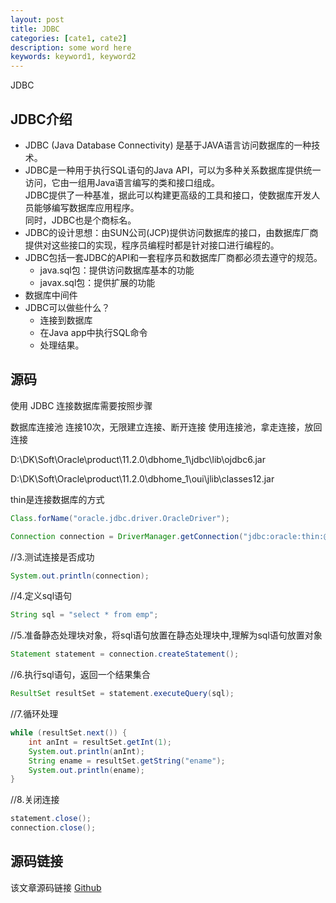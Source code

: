 ```yaml
---
layout: post
title: JDBC
categories: [cate1, cate2]
description: some word here
keywords: keyword1, keyword2
---
```


JDBC

## JDBC介绍
- JDBC (Java Database Connectivity) 是基于JAVA语言访问数据库的一种技术。
- JDBC是一种用于执行SQL语句的Java API，可以为多种关系数据库提供统一访问，它由一组用Java语言编写的类和接口组成。<br>
	JDBC提供了一种基准，据此可以构建更高级的工具和接口，使数据库开发人员能够编写数据库应用程序。<br>
	同时，JDBC也是个商标名。
- JDBC的设计思想：由SUN公司(JCP)提供访问数据库的接口，由数据库厂商提供对这些接口的实现，程序员编程时都是针对接口进行编程的。
- JDBC包括一套JDBC的API和一套程序员和数据库厂商都必须去遵守的规范。
	- java.sql包：提供访问数据库基本的功能
	- javax.sql包：提供扩展的功能
- 数据库中间件
- JDBC可以做些什么？
	- 连接到数据库
	- 在Java app中执行SQL命令
	- 处理结果。


## 源码
使用 JDBC 连接数据库需要按照步骤



数据库连接池
连接10次，无限建立连接、断开连接
使用连接池，拿走连接，放回连接

D:\DK\Soft\Oracle\product\11.2.0\dbhome_1\jdbc\lib\ojdbc6.jar

D:\DK\Soft\Oracle\product\11.2.0\dbhome_1\oui\jlib\classes12.jar

 thin是连接数据库的方式




```java
Class.forName("oracle.jdbc.driver.OracleDriver");
```



```java
Connection connection = DriverManager.getConnection("jdbc:oracle:thin:@localhost:1521:orcl", "scott", "tiger");
```

//3.测试连接是否成功

```java
System.out.println(connection);
```

//4.定义sql语句
```java
String sql = "select * from emp";
```
//5.准备静态处理块对象，将sql语句放置在静态处理块中,理解为sql语句放置对象
```java
Statement statement = connection.createStatement();
```
//6.执行sql语句，返回一个结果集合
```java
ResultSet resultSet = statement.executeQuery(sql);
```
//7.循环处理
```java
while (resultSet.next()) {
	int anInt = resultSet.getInt(1);
	System.out.println(anInt);
	String ename = resultSet.getString("ename");
	System.out.println(ename);
}
```
//8.关闭连接
```java
statement.close();
connection.close();
```


## 源码链接
该文章源码链接 [Github](url)